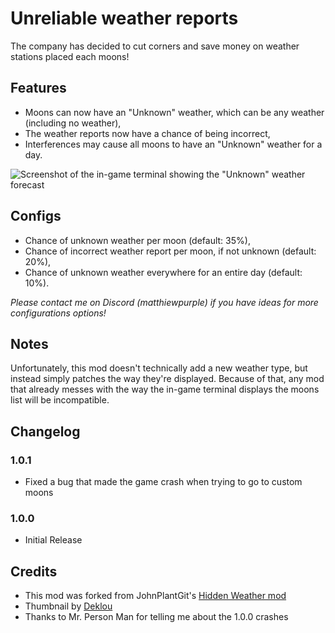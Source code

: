 # Unreliable weather reports
The company has decided to cut corners and save money on weather stations placed each moons!
## Features
-  Moons can now have an "Unknown" weather, which can be any weather (including no weather),
- The weather reports now have a chance of being incorrect,
- Interferences may cause all moons to have an "Unknown" weather for a day.

![Screenshot of the in-game terminal showing the "Unknown" weather forecast](https://i.imgur.com/mgllWTx.png)
## Configs
- Chance of unknown weather per moon (default: 35%),
- Chance of incorrect weather report per moon, if not unknown (default: 20%),
- Chance of unknown weather everywhere for an entire day (default: 10%).

*Please contact me on Discord (matthiewpurple) if you have ideas for more configurations options!*
## Notes
Unfortunately, this mod doesn't technically add a new weather type, but instead simply patches the way they're displayed. Because of that, any mod that already messes with the way the in-game terminal displays the moons list will be incompatible.
## Changelog
### 1.0.1
- Fixed a bug that made the game crash when trying to go to custom moons
### 1.0.0
- Initial Release
## Credits
- This mod was forked from JohnPlantGit's [Hidden Weather mod](https://thunderstore.io/c/lethal-company/p/UnofficialJhonPlant/HiddenWeather/)
- Thumbnail by [Deklou](https://gamebanana.com/members/2625217)
- Thanks to Mr. Person Man for telling me about the 1.0.0 crashes